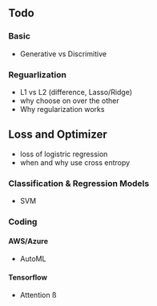 ## Todo 

### Basic
* Generative vs Discrimitive

### Reguarlization
* L1 vs L2 (difference, Lasso/Ridge)
* why choose on over the other
* Why regularization works
 

## Loss and Optimizer
* loss of logistric regression
* when and why use cross entropy


### Classification & Regression Models

* SVM


### Coding

#### AWS/Azure 

* AutoML

#### Tensorflow

- Attention 
ß
